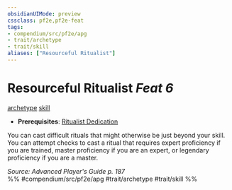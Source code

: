 ```yaml
---
obsidianUIMode: preview
cssclass: pf2e,pf2e-feat
tags:
- compendium/src/pf2e/apg
- trait/archetype
- trait/skill
aliases: ["Resourceful Ritualist"]
---
```

# Resourceful Ritualist  *Feat 6*  
[archetype](../../rules/traits/archetype.md)  [skill](../../rules/traits/skill.md)  

- **Prerequisites**: [Ritualist Dedication](ritualist-dedication-apg.md)

You can cast difficult rituals that might otherwise be just beyond your skill. You can attempt checks to cast a ritual that requires expert proficiency if you are trained, master proficiency if you are an expert, or legendary proficiency if you are a master.

*Source: Advanced Player's Guide p. 187*  
%% #compendium/src/pf2e/apg #trait/archetype #trait/skill %%